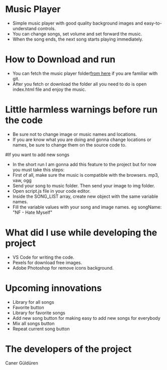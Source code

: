 # Music Player
 + Simple music player with good quality background images and easy-to-understand controls. 
 + You can change songs, set volume and set forward the music.
 + When the song ends, the next song starts playing immediately.

# How to Download and run
+ You can fetch the music player folder[from here](https://github.com/CanerGulduren/Music-Player.git) if you are familiar with git.
+ After you fetch or download the folder all you need to do is open index.html file and enjoy the music.

# Little harmless warnings before run the code
+ Be sure not to change image or music names and locations.
+ If you are know what you are doing and gonna change locations or names, be sure to change them on the source code to.

#If you want to add new songs
+ In the short run I am gonna add this feature to the project but for now you must take this steps:
+ First of all, make sure the music is compatible with the browsers. mp3, vaw, ogg 
+ Send your song to music folder. Then send your image to img folder.
+ Open script.js file in your code editor. 
+ Inside the SONG_LIST array, create new object with the same variable names.
+ Fill the variable values with your song and image names. eg songName: "NF - Hate Myself"

# What did I use while developing the project
+ VS Code for writing the code.
+ Pexels for download free images.
+ Adobe Photoshop for remove icons background.

# Upcoming innovations
+ Library for all songs
+ Favorite button
+ Library for favorite songs
+ Add new song button for making easy to add new songs for everybody
+ Mix all songs button
+ Repeat current song button

# The developers of the project
Caner Güldüren
